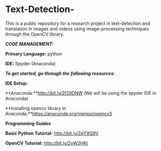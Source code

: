 # Text-Detection-

This is a public repository for a research project in text-detection and translation in images and videos using image-processing techniques through the OpenCV library. 

***CODE MANAGEMENT:***

  **Primary Language:** python

  **IDE:** Spyder (Anaconda)

***To get started, go through the following resources:***

**IDE Setup:**

   **Anaconda:**http://bit.ly/2f29DNW (We will be using the spyder IDE in Anaconda)

   **Installing opencv library in Anaconda:**https://anaconda.org/menpo/opencv3


**Programming Guides**

  **Basic Python Tutorial:** http://bit.ly/2qYXQ9V

  **OpenCV Tutorial:** http://bit.ly/2vW2HKt

